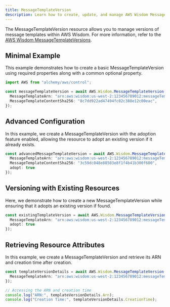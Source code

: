 ```yaml
---
title: MessageTemplateVersion
description: Learn how to create, update, and manage AWS Wisdom MessageTemplateVersions using Alchemy Cloud Control.
---
```


The MessageTemplateVersion resource allows you to manage versions of message templates within AWS Wisdom. For more information, refer to the [AWS Wisdom MessageTemplateVersions](https://docs.aws.amazon.com/wisdom/latest/userguide/).

## Minimal Example

This example demonstrates how to create a basic MessageTemplateVersion using required properties along with a common optional property.

```ts
import AWS from "alchemy/aws/control";

const messageTemplateVersion = await AWS.Wisdom.MessageTemplateVersion("basicTemplateVersion", {
  MessageTemplateArn: "arn:aws:wisdom:us-west-2:123456789012:messageTemplate/abc123",
  MessageTemplateContentSha256: "8c7dd922ad47494fc02c388e12c00eac",
});
```

## Advanced Configuration

In this example, we create a MessageTemplateVersion with the adoption feature enabled, allowing the resource to adopt an existing version if it already exists.

```ts
const advancedMessageTemplateVersion = await AWS.Wisdom.MessageTemplateVersion("advancedTemplateVersion", {
  MessageTemplateArn: "arn:aws:wisdom:us-west-2:123456789012:messageTemplate/xyz789",
  MessageTemplateContentSha256: "3c59dc048e88503e8f1f4b41b300f600",
  adopt: true
});
```

## Versioning with Existing Resources

Here, we demonstrate how to create a new MessageTemplateVersion while ensuring that it adopts an existing version if found.

```ts
const existingTemplateVersion = await AWS.Wisdom.MessageTemplateVersion("existingTemplateVersion", {
  MessageTemplateArn: "arn:aws:wisdom:us-west-2:123456789012:messageTemplate/def456",
  adopt: true
});
```

## Retrieving Resource Attributes

In this example, we create a MessageTemplateVersion and retrieve its ARN and creation time after creation.

```ts
const templateVersionDetails = await AWS.Wisdom.MessageTemplateVersion("templateVersionDetails", {
  MessageTemplateArn: "arn:aws:wisdom:us-west-2:123456789012:messageTemplate/ghi012"
});

// Accessing the ARN and creation time
console.log("ARN:", templateVersionDetails.Arn);
console.log("Creation Time:", templateVersionDetails.CreationTime);
```